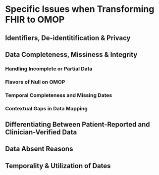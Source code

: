 # Specific Issues when Transforming FHIR to OMOP
## Identifiers, De-identitification & Privacy
## Data Completeness, Missiness &  Integrity
### Handling Incomplete or Partial Data
### Flavors of Null on OMOP
### Temporal Completeness and Missing Dates
### Contextual Gaps in Data Mapping
## Differentiating Between Patient-Reported and Clinician-Verified Data
## Data Absent Reasons
## Temporality & Utilization of Dates 
